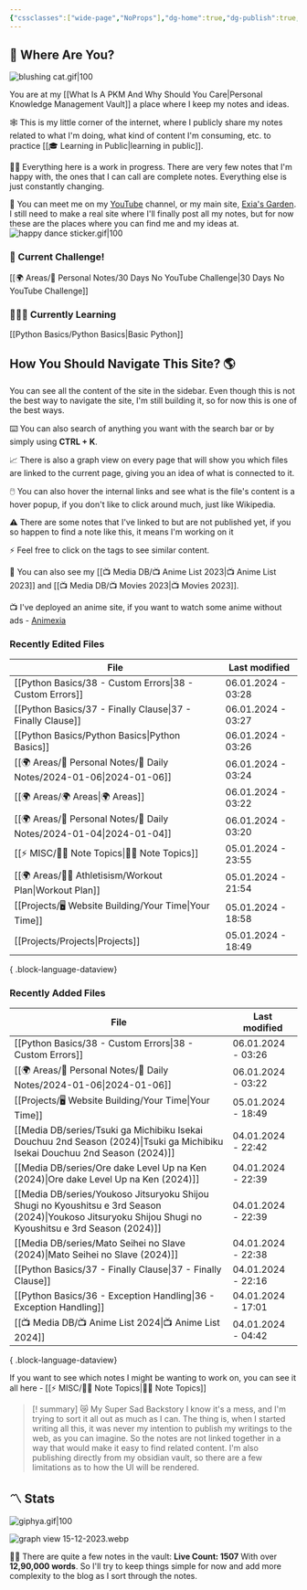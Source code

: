 ```yaml
---
{"cssclasses":["wide-page","NoProps"],"dg-home":true,"dg-publish":true,"permalink":"/000-digital-garden/start-here/","tags":["gardenEntry"],"dgPassFrontmatter":true,"noteIcon":"3","created":"2023-12-10T08:50:33.353+05:30","updated":"2024-01-05T18:48:38.025+05:30"}
---
```


## 🫨 Where Are You?

![blushing cat.gif|100](/img/user/Resources/%F0%9F%93%81%20Files/%F0%9F%93%B8Images/blushing%20cat.gif)

You are at my [[What Is A PKM And Why Should You Care\|Personal Knowledge Management Vault]] a place where I keep my notes and ideas.

🕸️ This is my little corner of the internet, where I publicly share my notes related to what I'm doing, what kind of content I'm consuming, etc. to practice [[🎓 Learning in Public\|learning in public]].

👷🏻 Everything here is a work in progress. There are very few notes that I'm happy with, the ones that I can call are complete notes. Everything else is just constantly changing.

📄 You can meet me on my [YouTube](https://youtube.com/@naamnahihai) channel, or my main site, [Exia's Garden](https://exiasgarden.pages.dev). I still need to make a real site where I'll finally post all my notes, but for now these are the places where you can find me and my ideas at.
![happy dance sticker.gif|100](/img/user/Resources/%F0%9F%93%81%20Files/%F0%9F%93%B8Images/happy%20dance%20sticker.gif)

### 🚀 Current Challenge!
[[🌍 Areas/📧 Personal Notes/30 Days No YouTube Challenge\|30 Days No YouTube Challenge]]
### 🧑🏻‍💻 Currently Learning
[[Python Basics/Python Basics\|Basic Python]]
## How You Should Navigate This Site? 🌎
You can see all the content of the site in the sidebar. Even though this is not the best way to navigate the site, I'm still building it, so for now this is one of the best ways.

⌨️ You can also search of anything you want with the search bar or by simply using **CTRL + K**.

📈 There is also a graph view on every page that will show you which files are linked to the current page, giving you an idea of what is connected to it.

🖱️ You can also hover the internal links and see what is the file's content is a hover popup, if you don't like to click around much, just like Wikipedia.

⚠️ There are some notes that I've linked to but are not published yet, if you so happen to find a note like this, it means I'm working on it

⚡ Feel free to click on the tags to see similar content.

🎥 You can also see my [[📺 Media DB/📺 Anime List 2023\|📺 Anime List 2023]] and [[📺 Media DB/📺 Movies 2023\|📺 Movies 2023]].

📺 I've deployed an anime site, if you want to watch some anime without ads - [Animexia](https://animexia.pages.dev/)
### Recently Edited Files
| File                                                                    | Last modified      |
| ----------------------------------------------------------------------- | ------------------ |
| [[Python Basics/38 - Custom Errors\|38 - Custom Errors]]             | 06.01.2024 - 03:28 |
| [[Python Basics/37 - Finally Clause\|37 - Finally Clause]]           | 06.01.2024 - 03:27 |
| [[Python Basics/Python Basics\|Python Basics]]                       | 06.01.2024 - 03:26 |
| [[🌍 Areas/📧 Personal Notes/📓 Daily Notes/2024-01-06\|2024-01-06]] | 06.01.2024 - 03:24 |
| [[🌍 Areas/🌍 Areas\|🌍 Areas]]                                      | 06.01.2024 - 03:22 |
| [[🌍 Areas/📧 Personal Notes/📓 Daily Notes/2024-01-04\|2024-01-04]] | 06.01.2024 - 03:20 |
| [[⚡ MISC/✍🏻 Note Topics\|✍🏻 Note Topics]]                          | 05.01.2024 - 23:55 |
| [[🌍 Areas/💪🏼 Athletisism/Workout Plan\|Workout Plan]]             | 05.01.2024 - 21:54 |
| [[Projects/🖥 Website Building/Your Time\|Your Time]]                | 05.01.2024 - 18:58 |
| [[Projects/Projects\|Projects]]                                      | 05.01.2024 - 18:49 |

{ .block-language-dataview}

### Recently Added Files
| File                                                                                                                                                        | Last modified      |
| ----------------------------------------------------------------------------------------------------------------------------------------------------------- | ------------------ |
| [[Python Basics/38 - Custom Errors\|38 - Custom Errors]]                                                                                                 | 06.01.2024 - 03:26 |
| [[🌍 Areas/📧 Personal Notes/📓 Daily Notes/2024-01-06\|2024-01-06]]                                                                                     | 06.01.2024 - 03:22 |
| [[Projects/🖥 Website Building/Your Time\|Your Time]]                                                                                                    | 05.01.2024 - 18:49 |
| [[Media DB/series/Tsuki ga Michibiku Isekai Douchuu 2nd Season (2024)\|Tsuki ga Michibiku Isekai Douchuu 2nd Season (2024)]]                             | 04.01.2024 - 22:42 |
| [[Media DB/series/Ore dake Level Up na Ken (2024)\|Ore dake Level Up na Ken (2024)]]                                                                     | 04.01.2024 - 22:39 |
| [[Media DB/series/Youkoso Jitsuryoku Shijou Shugi no Kyoushitsu e 3rd Season (2024)\|Youkoso Jitsuryoku Shijou Shugi no Kyoushitsu e 3rd Season (2024)]] | 04.01.2024 - 22:39 |
| [[Media DB/series/Mato Seihei no Slave (2024)\|Mato Seihei no Slave (2024)]]                                                                             | 04.01.2024 - 22:38 |
| [[Python Basics/37 - Finally Clause\|37 - Finally Clause]]                                                                                               | 04.01.2024 - 22:16 |
| [[Python Basics/36 - Exception Handling\|36 - Exception Handling]]                                                                                       | 04.01.2024 - 17:01 |
| [[📺 Media DB/📺 Anime List 2024\|📺 Anime List 2024]]                                                                                                   | 04.01.2024 - 04:42 |

{ .block-language-dataview}

If you want to see which notes I might be wanting to work on, you can see it all here - [[⚡ MISC/✍🏻 Note Topics\|✍🏻 Note Topics]]

>[! summary]  😿 My Super Sad Backstory
> I know it's a mess, and I'm trying to sort it all out as much as I can.
The thing is, when I started writing all this, it was never my intention to publish my writings to the web, as you can imagine.
So the notes are not linked together in a way that would make it easy to find related content.
I'm also publishing directly from my obsidian vault, so there are a few limitations as to how the UI will be rendered.

## 〽️ Stats
![giphya.gif|100](/img/user/Resources/%F0%9F%93%81%20Files/%F0%9F%93%B8Images/giphya.gif)

![graph view 15-12-2023.webp](/img/user/Resources/%F0%9F%93%81%20Files/%F0%9F%93%B8Images/graph%20view%2015-12-2023.webp)

😵‍💫 There are quite a few notes in the vault:
**Live Count: 1507** With over **12,90,000 words**.
So I'll try to keep things simple for now and add more complexity to the blog as I sort through the notes.